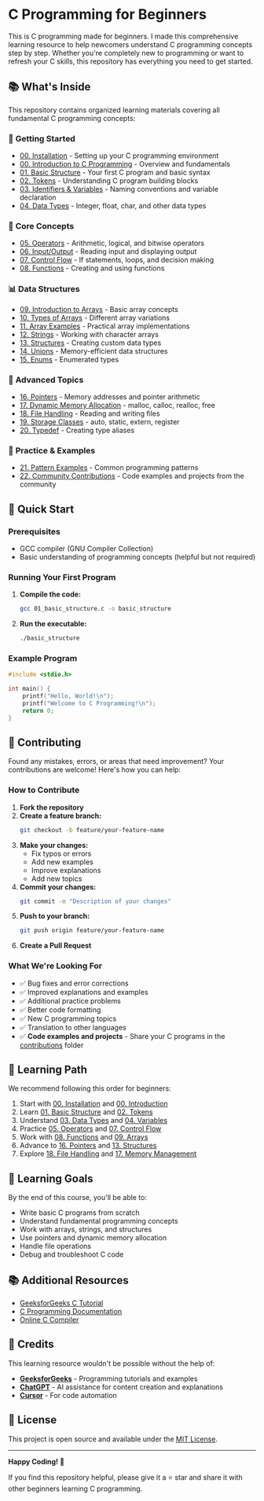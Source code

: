 # C Programming for Beginners

This is C programming made for beginners. I made this comprehensive learning resource to help newcomers understand C programming concepts step by step. Whether you're completely new to programming or want to refresh your C skills, this repository has everything you need to get started.

## 📚 What's Inside

This repository contains organized learning materials covering all fundamental C programming concepts:

### 🚀 **Getting Started**
- [00. Installation](00_installation.md) - Setting up your C programming environment
- [00. Introduction to C Programming](00_intro_to_c_programming.md) - Overview and fundamentals
- [01. Basic Structure](01_basic_structure.c) - Your first C program and basic syntax
- [02. Tokens](02_tokens.md) - Understanding C program building blocks
- [03. Identifiers & Variables](03_identifiers_variables.md) - Naming conventions and variable declaration
- [04. Data Types](04_data_types.md) - Integer, float, char, and other data types

### 🔧 **Core Concepts**
- [05. Operators](05_operators.md) - Arithmetic, logical, and bitwise operators
- [06. Input/Output](06_input_output.md) - Reading input and displaying output
- [07. Control Flow](07_control_flow.md) - If statements, loops, and decision making
- [08. Functions](08_functions.md) - Creating and using functions

### 📊 **Data Structures**
- [09. Introduction to Arrays](09_intro_to_arrays.md) - Basic array concepts
- [10. Types of Arrays](10_types_of_arrays.md) - Different array variations
- [11. Array Examples](11_array_examples.md) - Practical array implementations
- [12. Strings](12_strings.md) - Working with character arrays
- [13. Structures](13_structures.md) - Creating custom data types
- [14. Unions](14_unions.md) - Memory-efficient data structures
- [15. Enums](15_enums.md) - Enumerated types

### 🎯 **Advanced Topics**
- [16. Pointers](16_pointers.md) - Memory addresses and pointer arithmetic
- [17. Dynamic Memory Allocation](17_dynamic_memory_allocation.md) - malloc, calloc, realloc, free
- [18. File Handling](18_file_handling.md) - Reading and writing files
- [19. Storage Classes](19_storage_classes.md) - auto, static, extern, register
- [20. Typedef](20_typedef.md) - Creating type aliases

### 🎨 **Practice & Examples**
- [21. Pattern Examples](21_pattern_examples.md) - Common programming patterns
- [22. Community Contributions](contributions/) - Code examples and projects from the community

## 🚀 Quick Start

### Prerequisites
- GCC compiler (GNU Compiler Collection)
- Basic understanding of programming concepts (helpful but not required)

### Running Your First Program
1. **Compile the code:**
   ```bash
   gcc 01_basic_structure.c -o basic_structure
   ```

2. **Run the executable:**
   ```bash
   ./basic_structure
   ```

### Example Program
```c
#include <stdio.h>

int main() {
    printf("Hello, World!\n");
    printf("Welcome to C Programming!\n");
    return 0;
}
```

## 🤝 Contributing

Found any mistakes, errors, or areas that need improvement? Your contributions are welcome! Here's how you can help:

### How to Contribute

1. **Fork the repository**
2. **Create a feature branch:**
   ```bash
   git checkout -b feature/your-feature-name
   ```
3. **Make your changes:**
   - Fix typos or errors
   - Add new examples
   - Improve explanations
   - Add new topics
4. **Commit your changes:**
   ```bash
   git commit -m "Description of your changes"
   ```
5. **Push to your branch:**
   ```bash
   git push origin feature/your-feature-name
   ```
6. **Create a Pull Request**

### What We're Looking For
- ✅ Bug fixes and error corrections
- ✅ Improved explanations and examples
- ✅ Additional practice problems
- ✅ Better code formatting
- ✅ New C programming topics
- ✅ Translation to other languages
- ✅ **Code examples and projects** - Share your C programs in the [contributions](contributions/) folder

## 📖 Learning Path

We recommend following this order for beginners:
1. Start with [00. Installation](00_installation.md) and [00. Introduction](00_intro_to_c_programming.md)
2. Learn [01. Basic Structure](01_basic_structure.c) and [02. Tokens](02_tokens.md)
3. Understand [03. Data Types](03_identifiers_variables.md) and [04. Variables](04_data_types.md)
4. Practice [05. Operators](05_operators.md) and [07. Control Flow](07_control_flow.md)
5. Work with [08. Functions](08_functions.md) and [09. Arrays](09_intro_to_arrays.md)
6. Advance to [16. Pointers](16_pointers.md) and [13. Structures](13_structures.md)
7. Explore [18. File Handling](18_file_handling.md) and [17. Memory Management](17_dynamic_memory_allocation.md)

## 🎯 Learning Goals

By the end of this course, you'll be able to:
- Write basic C programs from scratch
- Understand fundamental programming concepts
- Work with arrays, strings, and structures
- Use pointers and dynamic memory allocation
- Handle file operations
- Debug and troubleshoot C code

## 📚 Additional Resources

- [GeeksforGeeks C Tutorial](https://www.geeksforgeeks.org/c-programming-language/)
- [C Programming Documentation](https://devdocs.io/c/)
- [Online C Compiler](https://www.onlinegdb.com/online_c_compiler)

## 🙏 Credits

This learning resource wouldn't be possible without the help of:

- **[GeeksforGeeks](https://www.geeksforgeeks.org/)** - Programming tutorials and examples
- **[ChatGPT](https://chat.openai.com/)** - AI assistance for content creation and explanations
- **[Cursor](https://cursor.sh/)** - For code automation

## 📄 License

This project is open source and available under the [MIT License](LICENSE).

---

**Happy Coding! 🚀**

If you find this repository helpful, please give it a ⭐ star and share it with other beginners learning C programming.